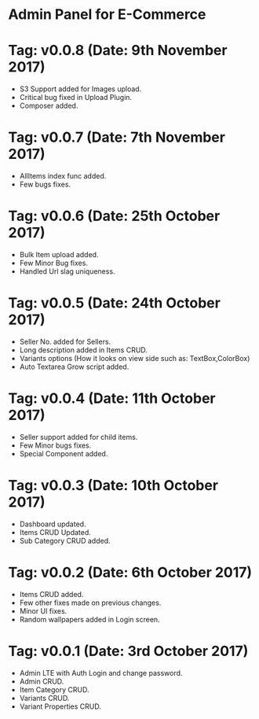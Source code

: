 # Admin Panel for E-Commerce #

# Tag: v0.0.8 (Date: 9th November 2017)
- S3 Support added for Images upload.
- Critical bug fixed in Upload Plugin.
- Composer added.

# Tag: v0.0.7 (Date: 7th November 2017)
- AllItems index func added.
- Few bugs fixes.

# Tag: v0.0.6 (Date: 25th October 2017)
- Bulk Item upload added.
- Few Minor Bug fixes.
- Handled Url slag uniqueness.

# Tag: v0.0.5 (Date: 24th October 2017)
- Seller No. added for Sellers.
- Long description added in Items CRUD.
- Variants options (How it looks on view side such as: TextBox,ColorBox)
- Auto Textarea Grow script added.

# Tag: v0.0.4 (Date: 11th October 2017)
- Seller support added for child items.
- Few Minor bugs fixes.
- Special Component added.

# Tag: v0.0.3 (Date: 10th October 2017)
- Dashboard updated.
- Items CRUD Updated.
- Sub Category CRUD added.

# Tag: v0.0.2 (Date: 6th October 2017)
- Items CRUD added.
- Few other fixes made on previous changes.
- Minor UI fixes.
- Random wallpapers added in Login screen.

# Tag: v0.0.1 (Date: 3rd October 2017)
- Admin LTE with Auth Login and change password.
- Admin CRUD.
- Item Category CRUD.
- Variants CRUD.
- Variant Properties CRUD.
